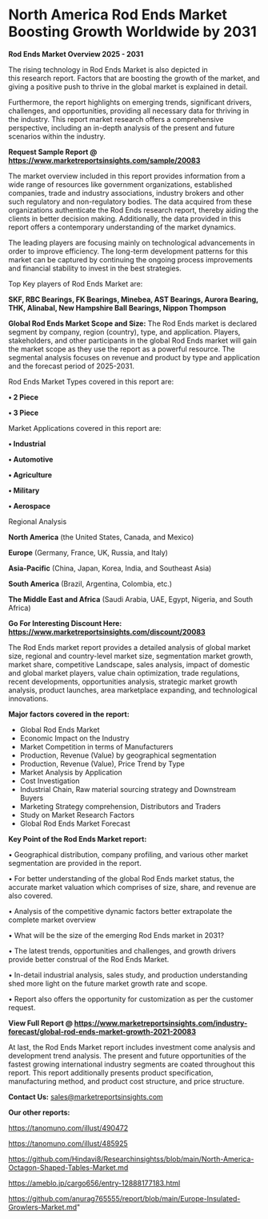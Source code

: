 # North America Rod Ends Market Boosting Growth Worldwide by 2031

<Strong> Rod Ends Market Overview 2025 - 2031</strong>

The rising technology in Rod Ends Market is also depicted in this research report. Factors that are boosting the growth of the market, and giving a positive push to thrive in the global market is explained in detail.

Furthermore, the report highlights on emerging trends, significant drivers, challenges, and opportunities, providing all necessary data for thriving in the industry. This report market research offers a comprehensive perspective, including an in-depth analysis of the present and future scenarios within the industry.

<strong>Request Sample Report @ <a href=https://www.marketreportsinsights.com/sample/20083>https://www.marketreportsinsights.com/sample/20083</a></strong>

The market overview included in this report provides information from a wide range of resources like government organizations, established companies, trade and industry associations, industry brokers and other such regulatory and non-regulatory bodies. The data acquired from these organizations authenticate the Rod Ends research report, thereby aiding the clients in better decision making. Additionally, the data provided in this report offers a contemporary understanding of the market dynamics.

The leading players are focusing mainly on technological advancements in order to improve efficiency. The long-term development patterns for this market can be captured by continuing the ongoing process improvements and financial stability to invest in the best strategies.

Top Key players of Rod Ends Market are:

<strong>SKF, RBC Bearings, FK Bearings, Minebea, AST Bearings, Aurora Bearing, THK, Alinabal, New Hampshire Ball Bearings, Nippon Thompson</strong>

<strong><b>Global Rod Ends Market Scope and Size:</b></strong>
The Rod Ends market is declared segment by company, region (country), type, and application. Players, stakeholders, and other participants in the global Rod Ends market will gain the market scope as they use the report as a powerful resource. The segmental analysis focuses on revenue and product by type and application and the forecast period of 2025-2031.

Rod Ends Market Types covered in this report are:

<strong>• 2 Piece

• 3 Piece</strong>

Market Applications covered in this report are:

<strong>• Industrial

• Automotive

• Agriculture

• Military

• Aerospace</strong> 

Regional Analysis

<strong>North America</strong> (the United States, Canada, and Mexico)

<strong>Europe</strong> (Germany, France, UK, Russia, and Italy)

<strong>Asia-Pacific</strong> (China, Japan, Korea, India, and Southeast Asia)

<strong>South America</strong> (Brazil, Argentina, Colombia, etc.)

<strong>The Middle East and Africa</strong> (Saudi Arabia, UAE, Egypt, Nigeria, and South Africa)

<strong>Go For Interesting Discount Here: <a href=https://www.marketreportsinsights.com/discount/20083>https://www.marketreportsinsights.com/discount/20083</a></strong>

The Rod Ends market report provides a detailed analysis of global market size, regional and country-level market size, segmentation market growth, market share, competitive Landscape, sales analysis, impact of domestic and global market players, value chain optimization, trade regulations, recent developments, opportunities analysis, strategic market growth analysis, product launches, area marketplace expanding, and technological innovations.

<strong><b>Major factors covered in the report:</b></strong>
<ul>
  <li>Global Rod Ends Market </li>
  <li>Economic Impact on the Industry</li>
  <li>Market Competition in terms of Manufacturers</li>
  <li>Production, Revenue (Value) by geographical segmentation</li>
  <li>Production, Revenue (Value), Price Trend by Type</li>
  <li>Market Analysis by Application</li>
  <li>Cost Investigation</li>
  <li>Industrial Chain, Raw material sourcing strategy and Downstream Buyers</li>
  <li>Marketing Strategy comprehension, Distributors and Traders</li>
  <li>Study on Market Research Factors</li>
  <li>Global Rod Ends Market Forecast</li>
</ul>

<strong><b>Key Point of the Rod Ends Market report:</b></strong>

• Geographical distribution, company profiling, and various other market segmentation are provided in the report.

• For better understanding of the global Rod Ends market status, the accurate market valuation which comprises of size, share, and revenue are also covered.

• Analysis of the competitive dynamic factors better extrapolate the complete market overview

• What will be the size of the emerging Rod Ends market in 2031?

• The latest trends, opportunities and challenges, and growth drivers provide better construal of the Rod Ends Market.

• In-detail industrial analysis, sales study, and production understanding shed more light on the future market growth rate and scope.

• Report also offers the opportunity for customization as per the customer request.

<strong><b>View Full Report @ <a href=https://www.marketreportsinsights.com/industry-forecast/global-rod-ends-market-growth-2021-20083>https://www.marketreportsinsights.com/industry-forecast/global-rod-ends-market-growth-2021-20083</a></b></strong>


At last, the Rod Ends Market report includes investment come analysis and development trend analysis. The present and future opportunities of the fastest growing international industry segments are coated throughout this report. This report additionally presents product specification, manufacturing method, and product cost structure, and price structure.

<strong>Contact Us:</strong>
sales@marketreportsinsights.com

<strong>Our other reports:</strong>

<a href=https://tanomuno.com/illust/490472>https://tanomuno.com/illust/490472</a>

<a href=https://tanomuno.com/illust/485925>https://tanomuno.com/illust/485925</a>

<a href=https://github.com/Hindavi8/Researchinsightss/blob/main/North-America-Octagon-Shaped-Tables-Market.md>https://github.com/Hindavi8/Researchinsightss/blob/main/North-America-Octagon-Shaped-Tables-Market.md</a>

<a href=https://ameblo.jp/cargo656/entry-12888177183.html>https://ameblo.jp/cargo656/entry-12888177183.html</a>

<a href=https://github.com/anurag765555/report/blob/main/Europe-Insulated-Growlers-Market.md>https://github.com/anurag765555/report/blob/main/Europe-Insulated-Growlers-Market.md</a>"
